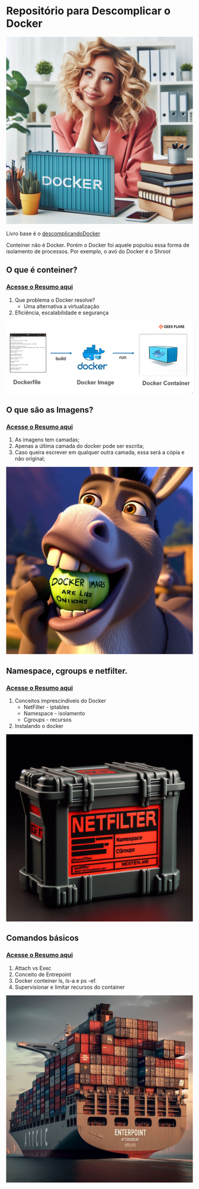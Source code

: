 <link rel="stylesheet" type="text/css" href="style.css">

# Repositório para Descomplicar o Docker

<div class="imagem-container">
  <img src="./imgs/santosindocker.jpeg">
</div>

Livro base é o [descomplicandoDocker](https://livro.descomplicandodocker.com.br/)

Conteiner não é Docker. Porém o Docker foi aquele populou essa forma de isolamento de processos. Por exemplo, o avó do Docker é o Shroot

## O que é conteiner?

### [Acesse o Resumo aqui](./oqueeconteiner.md)

1. Que problema o Docker resolve?
    * Uma alternativa a virtualização
2. Eficiência, escalabilidade e segurança


<div class="imagem-container">
  <img src="./imgs/image.png">
</div>


## O que são as Imagens?

### [Acesse o Resumo aqui](./oquesaoimagens.md)

1. As imagens tem camadas;
2. Apenas a última camada do docker pode ser escrita;
3. Caso queira escrever em qualquer outra camada, essa será a cópia e não original;

<div class="imagem-container">
  <img src="./imgs/ogrossaocomocebolas.jpeg">
</div>

## Namespace, cgroups e netfilter.

### [Acesse o Resumo aqui](./conceitosbasicos.md)

1. Conceitos imprescindíveis do Docker
    * NetFilter - iptables
    * Namespace - isolamento
    * Cgroups - recursos
2. Instalando o docker

<div class="imagem-container">
  <img src="./imgs/netfilter.jpeg">
</div>


## Comandos básicos

### [Acesse o Resumo aqui](./comandosbasicosdocker.md)

1. Attach vs Exec
2. Conceito de Entrepoint
3. Docker conteiner ls, ls-a e ps -ef.
4. Supervisionar e limitar recursos do container

<div class="imagem-container">
  <img src="./imgs/entrepoint.jpeg">
</div>
